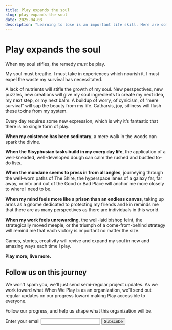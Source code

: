 ```yaml
---
title: Play expands the soul
slug: play-expands-the-soul
date: 2025-04-08
description: "Learning to lose is an important life skill. Here are some tips for helping kids learn to lose gracefully when playing board games."
---
```


# Play expands the soul

When my soul stifles, the remedy *must* be play.

My soul must breathe. I must take in experiences which nourish it. I must expel the waste my survival has necessitated.

A lack of nutrients will stifle the growth of my soul. New perspectives, new puzzles, new creations will give my soul ingredients to create my next idea, my next step, or my next balm. A buildup of worry, of cynicism, of “mere survival” will sap the beauty from my life. Catharsis, joy, silliness will flush these toxins from my system.

Every day requires some new expression, which is why it’s fantastic that there is no single form of play.

**When my existence has been sedintary**, a mere walk in the woods can spark the divine. 

**When the Sisyphusian tasks build in my every day life**, the application of a well-kneaded, well-developed dough can calm the rushed and bustled to-do lists. 

**When the mundane seems to press in from all angles**, journeying through the well-worn paths of The Shire, the hyperspace lanes of a galaxy far, far away, or into and out of the Good or Bad Place will anchor me more closely to where I need to be. 

**When my mind feels more like a prison than an endless canvas**, taking up arms as a gnome dedicated to protecting my friends and kin reminds me that there are as many perspectives as there are individuals in this world.

**When my work feels unrewarding**, the well-laid bishop feint, the strategically moved meeple, or the triumph of a come-from-behind strategy will remind me that each victory is important no matter the size.

Games, stories, creativity will revive and expand my soul in new and amazing ways each time I play.

**Play more; live more.**

<form
  action="https://buttondown.com/api/emails/embed-subscribe/when-we-play"
  method="post"
  target="popupwindow"
  onsubmit="window.open('https://buttondown.com/when-we-play', 'popupwindow')"
  class="embeddable-buttondown-form"
>
  <h2 class="mt-2">Follow us on this journey</h2>
  <p>
    We won't spam you, we'll just send semi-regular project updates. As we work
    toward what When We Play is as an organization, we’ll send out regular
    updates on our progress toward making Play accessible to everyone.
  </p>

  <p>Follow our progress, and help us shape what this organization will be.</p>
  <label for="bd-email">Enter your email</label>
  <input type="email" name="email" id="bd-email" />

  <input type="submit" value="Subscribe" />
</form>
